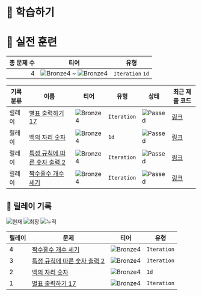 # 📖 학습하기

# 🥇 실전 훈련
|총 문제 수|티어|유형|
|---:|---|---|
|4|![Bronze4][b4] ~ ![Bronze4][b4]|`Iteration` `1d`|

|기록분류|이름|티어|유형|상태|최근 제출 코드|
|---|---|---|---|---|---|
|릴레이|[별표 출력하기 17](https://www.codetree.ai/training-field/search/problems/print-star-17)|![Bronze4][b4]|`Iteration`|![Passed][passed]|[링크](https://github.com/CERabi/codetree-TILs/blob/main/240712/%EB%B3%84%ED%91%9C%20%EC%B6%9C%EB%A0%A5%ED%95%98%EA%B8%B0%2017/print-star-17.cpp)|
|릴레이|[백의 자리 숫자](https://www.codetree.ai/training-field/search/problems/hundred-digit-number)|![Bronze4][b4]|`1d`|![Passed][passed]|[링크](https://github.com/CERabi/codetree-TILs/blob/main/240712/%EB%B0%B1%EC%9D%98%20%EC%9E%90%EB%A6%AC%20%EC%88%AB%EC%9E%90/hundred-digit-number.cpp)|
|릴레이|[특정 규칙에 따른 숫자 출력 2](https://www.codetree.ai/training-field/search/problems/output-numbers-according-to-specific-rule-2)|![Bronze4][b4]|`Iteration`|![Passed][passed]|[링크](https://github.com/CERabi/codetree-TILs/blob/main/240712/%ED%8A%B9%EC%A0%95%20%EA%B7%9C%EC%B9%99%EC%97%90%20%EB%94%B0%EB%A5%B8%20%EC%88%AB%EC%9E%90%20%EC%B6%9C%EB%A0%A5%202/output-numbers-according-to-specific-rule-2.cpp)|
|릴레이|[짝수홀수 개수 세기](https://www.codetree.ai/training-field/search/problems/count-even-odd-numbers)|![Bronze4][b4]|`Iteration`|![Passed][passed]|[링크](https://github.com/CERabi/codetree-TILs/blob/main/240712/%EC%A7%9D%EC%88%98%ED%99%80%EC%88%98%20%EA%B0%9C%EC%88%98%20%EC%84%B8%EA%B8%B0/count-even-odd-numbers.cpp)|


## 🏃 릴레이 기록
![현재](https://img.shields.io/badge/현재_릴레이-4-%235cb85c.svg?for-the-badge)
![최장](https://img.shields.io/badge/최장_릴레이-4-%23E34F26.svg?for-the-badge)
![누적](https://img.shields.io/badge/누적_릴레이-4-%2300599C.svg?for-the-badge)

|릴레이|문제|티어|유형|
|---|---|---|---|
|4|[짝수홀수 개수 세기](https://www.codetree.ai/training-field/search/problems/count-even-odd-numbers)|![Bronze4][b4]|`Iteration`|
|3|[특정 규칙에 따른 숫자 출력 2](https://www.codetree.ai/training-field/search/problems/output-numbers-according-to-specific-rule-2)|![Bronze4][b4]|`Iteration`|
|2|[백의 자리 숫자](https://www.codetree.ai/training-field/search/problems/hundred-digit-number)|![Bronze4][b4]|`1d`|
|1|[별표 출력하기 17](https://www.codetree.ai/training-field/search/problems/print-star-17)|![Bronze4][b4]|`Iteration`|










[b5]: https://img.shields.io/badge/Bronze_5-%235D3E31.svg
[b4]: https://img.shields.io/badge/Bronze_4-%235D3E31.svg
[b3]: https://img.shields.io/badge/Bronze_3-%235D3E31.svg
[b2]: https://img.shields.io/badge/Bronze_2-%235D3E31.svg
[b1]: https://img.shields.io/badge/Bronze_1-%235D3E31.svg
[s5]: https://img.shields.io/badge/Silver_5-%23394960.svg
[s4]: https://img.shields.io/badge/Silver_4-%23394960.svg
[s3]: https://img.shields.io/badge/Silver_3-%23394960.svg
[s2]: https://img.shields.io/badge/Silver_2-%23394960.svg
[s1]: https://img.shields.io/badge/Silver_1-%23394960.svg
[g5]: https://img.shields.io/badge/Gold_5-%23FFC433.svg
[g4]: https://img.shields.io/badge/Gold_4-%23FFC433.svg
[g3]: https://img.shields.io/badge/Gold_3-%23FFC433.svg
[g2]: https://img.shields.io/badge/Gold_2-%23FFC433.svg
[g1]: https://img.shields.io/badge/Gold_1-%23FFC433.svg
[p5]: https://img.shields.io/badge/Platinum_5-%2376DDD8.svg
[p4]: https://img.shields.io/badge/Platinum_4-%2376DDD8.svg
[p3]: https://img.shields.io/badge/Platinum_3-%2376DDD8.svg
[p2]: https://img.shields.io/badge/Platinum_2-%2376DDD8.svg
[p1]: https://img.shields.io/badge/Platinum_1-%2376DDD8.svg
[passed]: https://img.shields.io/badge/Passed-%23009D27.svg
[failed]: https://img.shields.io/badge/Failed-%23D24D57.svg
[easy]: https://img.shields.io/badge/쉬움-%235cb85c.svg?for-the-badge
[medium]: https://img.shields.io/badge/보통-%23FFC433.svg?for-the-badge
[hard]: https://img.shields.io/badge/어려움-%23D24D57.svg?for-the-badge